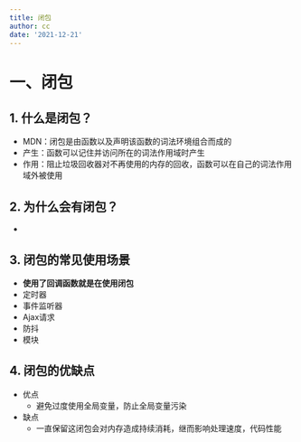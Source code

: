 ```yaml
---
title: 闭包
author: cc
date: '2021-12-21'
---
```


# 一、闭包
## 1. 什么是闭包？
- MDN：闭包是由函数以及声明该函数的词法环境组合而成的
- 产生：函数可以记住并访问所在的词法作用域时产生
- 作用：阻止垃圾回收器对不再使用的内存的回收，函数可以在自己的词法作用域外被使用
## 2. 为什么会有闭包？
- 
## 3. 闭包的常见使用场景
- **使用了回调函数就是在使用闭包**
- 定时器
- 事件监听器
- Ajax请求
- 防抖
- 模块
## 4. 闭包的优缺点
- 优点
	- 避免过度使用全局变量，防止全局变量污染
- 缺点
	- 一直保留这闭包会对内存造成持续消耗，继而影响处理速度，代码性能